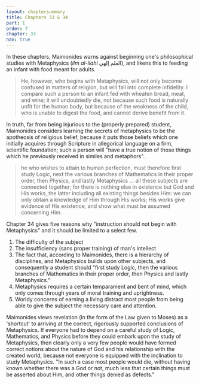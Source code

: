```yaml
---
layout: chaptersummary
title: Chapters 33 & 34
part: 1
order: 7
chapter: 33
nav: true
---
```


In these chapters, Maimonides warns against beginning one's philosophical studies with Metaphysics (_ilm al-ilahi_ العلم إلهي), and likens this to feeding an infant with food meant for adults.
> He, however, who begins with Metaphysics, will not only become confused in matters of religion, but will fall into complete infidelity. I compare such a person to an infant fed with wheaten bread, meat, and wine; it will undoubtedly die, not because such food is naturally unfit for the human body, but because of the weakness of the child, who is unable to digest the food, and cannot derive benefit from it.

In truth, far from being injurious to the (properly prepared) student, Maimonides considers learning the secrets of metaphysics to be the apotheosis of religious belief, because it puts those beliefs which one initially acquires through Scripture in allegorical language on a firm, scientific foundation; such a person will "have a true notion of those things which he previously received in similes and metaphors".

> he who wishes to attain to human perfection, must therefore first study Logic, next the various branches of Mathematics in their proper order, then Physics, and lastly Metaphysics ... all these subjects are connected together; for there is nothing else in existence but God and His works, the latter including all existing things besides Him: we can only obtain a knowledge of Him through His works; His works give evidence of His existence, and show what must be assumed concerning Him.

Chapter 34 gives five reasons why "instruction should not begin with Metaphysics" and it should be limited to a select few.
1. The difficulty of the subject
2. The insufficiency (sans proper training) of man's intellect
3. The fact that, according to Maimonides, there is a hierarchy of disciplines, and Metaphysics builds upon other subjects, and consequently a student should "first study Logic, then the various branches of Mathematics in their proper order, then Physics and lastly Metaphysics."
4. Metaphysics requires a certain temparament and bent of mind, which only comes through years of moral training and uprightness.
5. Worldy concerns of earning a living distract most people from being able to give the subject the necessary care and attention.

Maimonides views revelation (in the form of the Law given to Moses) as a 'shortcut' to arriving at the correct, rigorously supported conclusions of Metaphysics. If everyone had to depend on a careful study of Logic, Mathematics, and Physics before they could embark upon the study of Metaphysics, then clearly only a very few people would have formed correct notions about the nature of God and his relationship with the created world, because not everyone is equipped with the inclination to study Metaphysics. "In such a case most people would die, without having known whether there was a God or not, much less that certain things must be asserted about Him, and other things denied as defects."
